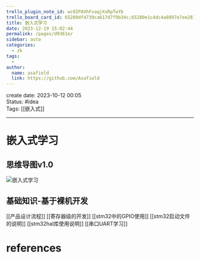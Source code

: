 ```yaml
---
trello_plugin_note_id: wcOIPAVhFxaqjXxRpTwYb
trello_board_card_id: 65280df4739ca617d7f9b34c;65280e1c4dc4a8897e7ee281
title: 嵌入式学习
date: 2023-12-19 15:02:44
permalink: /pages/d9361e/
sidebar: auto
categories: 
  - zk
tags: 
  - 
author: 
  name: asafield
  link: https://github.com/Asafield
---
```


create date: 2023-10-12 00:05  
Status: #idea  
Tags: [[嵌入式]]

---

# 嵌入式学习
## 思维导图v1.0
![嵌入式学习](嵌入式学习.svg)

## 基础知识-基于裸机开发
[[产品设计流程]]
[[寄存器级的开发]]
[[stm32中的GPIO使用]]
[[stm32启动文件的说明]]
[[stm32hal库使用说明]]
[[串口UART学习]]

# references

